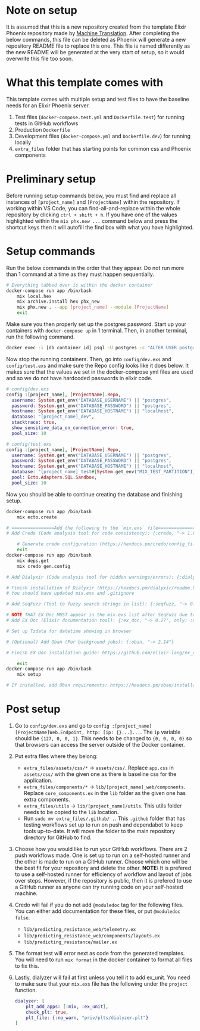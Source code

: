 # Note on setup
It is assumed that this is a new repository created from the template Elixir Phoenix repository made by [Machine Translation](https://machtranspro.com). After completing the below commands, this file can be deleted as Phoenix will generate a new repository README file to replace this one. This file is named differently as the new README will be generated at the very start of setup, so it would overwrite this file too soon.

# What this template comes with
This template comes with multiple setup and test files to have the baseline needs for an Elixir Phoenix server.
1. Test files (`docker-compose.test.yml` and `Dockerfile.test`) for running tests in GitHub workflows
2. Production `Dockerfile`
3. Development files (`docker-compose.yml` and `Dockerfile.dev`) for running locally
4. `extra_files` folder that has starting points for common css and Phoenix components

# Preliminary setup
Before running setup commands below, you must find and replace all instances of `[project_name]` and `[ProjectName]` within the repository. If working within VS Code, you can find-all-and-replace within the whole repository by clicking `ctrl + shift + h`. If you have one of the values highlighted within the `mix phx.new ...` command below and press the shortcut keys then it will autofill the find box with what you have highlighted.

# Setup commands
Run the below commands in the order that they appear. Do not run more than 1 command at a time as they must happen sequentially.

``` bash
# Everything tabbed over is within the docker container
docker-compose run app /bin/bash
    mix local.hex
    mix archive.install hex phx_new
    mix phx.new . --app [project_name] --module [ProjectName]
    exit
```

Make sure you then properly set up the postgres password. Start up your containers with `docker-compose up` in 1 terminal. Then, in another terminal, run the following command.

``` bash
docker exec -i [db container id] psql -U postgres -c "ALTER USER postgres PASSWORD '<new-password>';"
```

Now stop the running containers. Then, go into `config/dev.exs` and `config/test.exs` and make sure the Repo config looks like it does below. It makes sure that the values we set in the docker-compose yml files are used and so we do not have hardcoded passwords in elixir code.

``` elixir
# config/dev.exs
config :[project_name], [ProjectName].Repo,
  username: System.get_env("DATABASE_USERNAME") || "postgres",
  password: System.get_env("DATABASE_PASSWORD") || "postgres",
  hostname: System.get_env("DATABASE_HOSTNAME") || "localhost",
  database: "[project_name]_dev",
  stacktrace: true,
  show_sensitive_data_on_connection_error: true,
  pool_size: 10

# config/test.exs
config :[project_name], [ProjectName].Repo,
  username: System.get_env("DATABASE_USERNAME") || "postgres",
  password: System.get_env("DATABASE_PASSWORD") || "postgres",
  hostname: System.get_env("DATABASE_HOSTNAME") || "localhost",
  database: "[project_name]_test#{System.get_env("MIX_TEST_PARTITION")}",
  pool: Ecto.Adapters.SQL.Sandbox,
  pool_size: 10
```

Now you should be able to continue creating the database and finishing setup.

``` bash
docker-compose run app /bin/bash
    mix ecto.create

# ================Add the following to the `mix.exs` file==================
# Add Credo (Code analysis tool for code consistency): {:credo, "~> 1.6", only: [:dev, :test], runtime: false}

    # Generate credo configuration (https://hexdocs.pm/credo/config_file.html)
    exit
docker-compose run app /bin/bash
    mix deps.get
    mix credo gen.config

# Add Dialyxir (Code analysis tool for hidden warnings/errors): {:dialyxir, "~> 1.3", only: [:dev, :test], runtime: false}

# Finish installation of Dialyxir (https://hexdocs.pm/dialyxir/readme.html#installation)
# You should have updated mix.exs and .gitignore

# Add SeqFuzz (Tool to fuzzy search strings in list): {:seqfuzz, "~> 0.2.0"}

# NOTE THAT EX Doc MUST appear in the mix.exs list after SeqFuzz due to dependency conflicts
# Add EX Doc (Elixir documentation tool): {:ex_doc, "~> 0.27", only: :dev, runtime: false, override: true}

# Set up Tzdata for datetime showing in browser

# (Optional) Add Oban (For background jobs): {:oban, "~> 2.14"}

# Finish EX Doc installation guide: https://github.com/elixir-lang/ex_doc

    exit
docker-compose run app /bin/bash
    mix setup

# If installed, add Oban requirements: https://hexdocs.pm/oban/installation.html
```

# Post setup
1. Go to `config/dev.exs` and go to `config :[project_name] [ProjectName]Web.Endpoint, http: [ip: {}...]...`. The `ip` variable should be `{127, 0, 0, 1}`. This needs to be changed to `{0, 0, 0, 0}` so that browsers can access the server outside of the Docker container.

2. Put extra files where they belong:
    * `extra_files/assets/css/*` -> `assets/css/`. Replace `app.css` in `assets/css/` with the given one as there is baseline css for the application.
    * `extra_files/components/*` -> `lib/[project_name]_web/components`. Replace `core_components.ex` in the `lib` folder as the given one has extra components.
    * `extra_files/utils` -> `lib/[project_name]/utils`. This utils folder needs to be copied to the `lib` location.
    * Run `sudo mv extra_files/.github/ .`. This `.github` folder that has testing workflows set up to run on push and dependabot to keep tools up-to-date. It will move the folder to the main repository directory for GitHub to find.

3. Choose how you would like to run your GitHub workflows. There are 2 push workflows made. One is set up to run on a self-hosted runner and the other is made to run on a GitHub runner. Choose which one will be the best fit for your repository and delete the other. **NOTE:** It is prefered to use a self-hosted runner for efficiency of workflow and layout of jobs over steps. However, if the repository is public, then it is prefered to use a GitHub runner as anyone can try running code on your self-hosted machine.

4. Credo will fail if you do not add `@moduledoc` tag for the following files. You can either add documentation for these files, or put `@moduledoc false`.
    * `lib/predicting_resistance_web/telemetry.ex`
    * `lib/predicting_resistance_web/components/layouts.ex`
    * `lib/predicting_resistance/mailer.ex`

5. The format test will error next as code from the generated templates. You will need to run `mix format` in the docker container to format all files to fix this.

6. Lastly, dialyzer will fail at first unless you tell it to add ex_unit. You need to make sure that your `mix.exs` file has the following under the `project` function.
    ``` elixir
    dialyzer: [
        plt_add_apps: [:mix, :ex_unit],
        check_plt: true,
        plt_file: {:no_warn, "priv/plts/dialyzer.plt"}
    ]
    ```